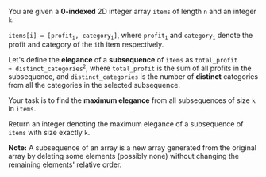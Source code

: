 You are given a **0-indexed** 2D integer array `items` of length `n` and an integer `k`.

<code>items[i] = [profit<sub>i</sub>, category<sub>i</sub>]</code>, where <code>profit<sub>i</sub></code> and <code>category<sub>i</sub></code> denote the profit and category of the `i`th item respectively.

Let's define the **elegance** of a **subsequence** of `items` as <code>total_profit + distinct_categories<sup>2</sup></code>, where `total_profit` is the sum of all profits in the subsequence, and `distinct_categories` is the number of **distinct** categories from all the categories in the selected subsequence.

Your task is to find the **maximum elegance** from all subsequences of size `k` in `items`.

Return an integer denoting the maximum elegance of a subsequence of `items` with size exactly `k`.

**Note:** A subsequence of an array is a new array generated from the original array by deleting some elements (possibly none) without changing the remaining elements' relative order.